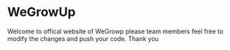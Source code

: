 # WeGrowUp
Welcome to offical website of WeGrowp please team members feel free to modify the changes and push your code. Thank you
